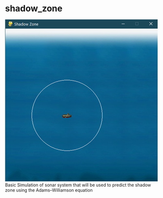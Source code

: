 # shadow_zone
![](sub_demo.png)
Basic Simulation of sonar system that will be used to predict the shadow zone using the Adams–Williamson equation
